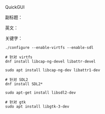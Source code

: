 QuickGUI

副标题：

英文：

关键字：





```
./configure --enable-virtfs --enable-sdl
```





```
# 针对 virtfs
dnf install libcap-ng-devel libattr-devel

sudo apt install libcap-ng-dev libattr1-dev

# 针对 SDL2
dnf install SDL2*

sudo apt-get install libsdl2-dev

# 针对 gtk
sudo apt install libgtk-3-dev
```

